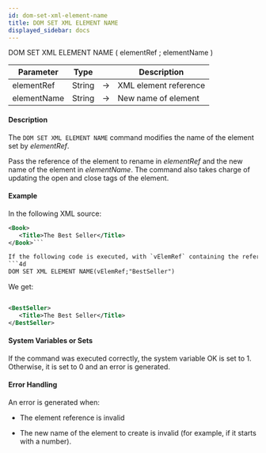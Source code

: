 ```yaml
---
id: dom-set-xml-element-name
title: DOM SET XML ELEMENT NAME
displayed_sidebar: docs
---
```



<!-- REF #_command_.DOM SET XML ELEMENT NAME.Syntax-->DOM SET XML ELEMENT NAME ( elementRef ; elementName )<!-- END REF-->


<!-- REF #_command_.DOM SET XML ELEMENT NAME.Params -->
|Parameter|Type||Description|
|---------|--- |:---:|------|
|elementRef|String|->|XML element reference|
|elementName|String|->|New name of element|
<!-- END REF -->


#### Description




The `DOM SET XML ELEMENT NAME` command modifies the name of the element set by *elementRef*.

Pass the reference of the element to rename in *elementRef* and the new name of the element in *elementName*. The command also takes charge of updating the open and close tags of the element.


#### Example


In the following XML source:

```xml
<Book>
   <Title>The Best Seller</Title>
</Book>```

If the following code is executed, with `vElemRef` containing the reference to the ‘Book’ element:
```4d
DOM SET XML ELEMENT NAME(vElemRef;"BestSeller")
```
We get:

```xml

<BestSeller>
   <Title>The Best Seller</Title>
</BestSeller>
```


#### System Variables or Sets




If the command was executed correctly, the system variable OK is set to 1. Otherwise, it is set to 0 and an error is generated.  


#### Error Handling




An error is generated when:

* The element reference is invalid<br/>

* The new name of the element to create is invalid (for example, if it starts with a number). <br/>
